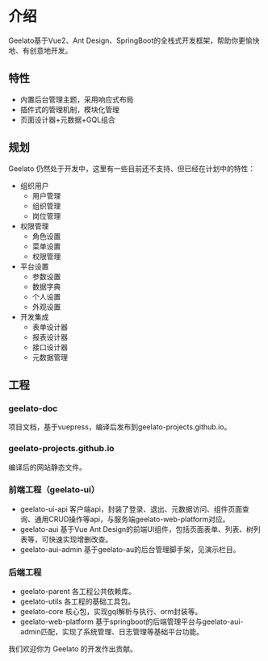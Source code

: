 # 介绍
Geelato基于Vue2、Ant Design、SpringBoot的全栈式开发框架，帮助你更愉快地、有创意地开发。

## 特性
+ 内置后台管理主题，采用响应式布局
+ 插件式的管理机制，模块化管理
+ 页面设计器+元数据+GQL组合


## 规划
Geelato 仍然处于开发中，这里有一些目前还不支持、但已经在计划中的特性：

- 组织用户
  - 用户管理
  - 组织管理
  - 岗位管理
- 权限管理
  - 角色设置
  - 菜单设置
  - 权限管理
- 平台设置
  - 参数设置
  - 数据字典
  - 个人设置
  - 外观设置
- 开发集成
  - 表单设计器
  - 报表设计器
  - 接口设计器
  - 元数据管理

## 工程
### geelato-doc
项目文档，基于vuepress，编译后发布到geelato-projects.github.io。
### geelato-projects.github.io
编译后的网站静态文件。
### 前端工程（geelato-ui）
 - geelato-ui-api
   客户端api，封装了登录、退出、元数据访问、组件页面查询、通用CRUD操作等api，与服务端geelato-web-platform对应。
 - geelato-aui
   基于Vue Ant Design的前端UI组件，包括页面表单、列表、树列表等，可快速实现增删改查。
 - geelato-aui-admin
   基于geelato-au的后台管理脚手架，见演示栏目。

### 后端工程
 - geelato-parent
   各工程公共依赖库。
 - geelato-utils
   各工程的基础工具包。
 - geelato-core
   核心包，实现gql解析与执行、orm封装等。
 - geelato-web-platform
   基于springboot的后端管理平台与geelato-aui-admin匹配，实现了系统管理、日志管理等基础平台功能。

我们欢迎你为 Geelato 的开发作出贡献。
